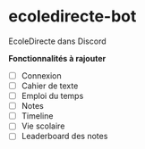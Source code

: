 # ecoledirecte-bot
EcoleDirecte dans Discord

**Fonctionnalités à rajouter**
- [ ] Connexion
- [ ] Cahier de texte
- [ ] Emploi du temps
- [ ] Notes
- [ ] Timeline
- [ ] Vie scolaire
- [ ] Leaderboard des notes
